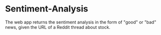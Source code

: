 # Sentiment-Analysis
The web app returns the sentiment analysis in the form of "good" or "bad" news, given the URL of a Reddit thread about stock.
